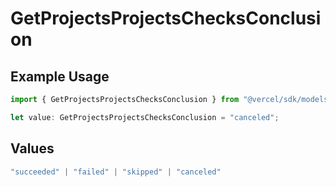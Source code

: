# GetProjectsProjectsChecksConclusion

## Example Usage

```typescript
import { GetProjectsProjectsChecksConclusion } from "@vercel/sdk/models/getprojectsop.js";

let value: GetProjectsProjectsChecksConclusion = "canceled";
```

## Values

```typescript
"succeeded" | "failed" | "skipped" | "canceled"
```